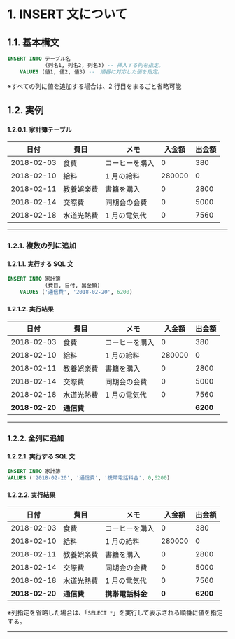 # 1. INSERT 文について

## 1.1. 基本構文

```sql
INSERT INTO テーブル名
            (列名1, 列名2, 列名3) -- 挿入する列を指定。
    VALUES (値1, 値2, 値3) --　順番に対応した値を指定。
```

※すべての列に値を追加する場合は、2 行目をまるごと省略可能

## 1.2. 実例

#### 1.2.0.1. 家計簿テーブル

| 日付       | 費目       | 　メモ         | 入金額 | 出金額 |
| ---------- | ---------- | -------------- | ------ | ------ |
| 2018-02-03 | 食費       | コーヒーを購入 | 0      | 380    |
| 2018-02-10 | 給料       | 1 月の給料     | 280000 | 0      |
| 2018-02-11 | 教養娯楽費 | 書籍を購入     | 0      | 2800   |
| 2018-02-14 | 交際費     | 同期会の会費   | 0      | 5000   |
| 2018-02-18 | 水道光熱費 | 1 月の電気代   | 0      | 7560   |

---

### 1.2.1. 複数の列に追加

#### 1.2.1.1. 実行する SQL 文

```sql
INSERT INTO 家計簿
            (費目, 日付, 出金額)
    VALUES ('通信費', '2018-02-20', 6200)
```

#### 1.2.1.2. 実行結果

| 日付           | 費目       | 　メモ         | 入金額 | 出金額   |
| -------------- | ---------- | -------------- | ------ | -------- |
| 2018-02-03     | 食費       | コーヒーを購入 | 0      | 380      |
| 2018-02-10     | 給料       | 1 月の給料     | 280000 | 0        |
| 2018-02-11     | 教養娯楽費 | 書籍を購入     | 0      | 2800     |
| 2018-02-14     | 交際費     | 同期会の会費   | 0      | 5000     |
| 2018-02-18     | 水道光熱費 | 1 月の電気代   | 0      | 7560     |
| **2018-02-20** | **通信費** |                |        | **6200** |

---

### 1.2.2. 全列に追加

#### 1.2.2.1. 実行する SQL 文

```sql
INSERT INTO 家計簿
VALUES ('2018-02-20', '通信費', '携帯電話料金', 0,6200)
```

#### 1.2.2.2. 実行結果

| 日付           | 費目       | 　メモ           | 入金額 | 出金額   |
| -------------- | ---------- | ---------------- | ------ | -------- |
| 2018-02-03     | 食費       | コーヒーを購入   | 0      | 380      |
| 2018-02-10     | 給料       | 1 月の給料       | 280000 | 0        |
| 2018-02-11     | 教養娯楽費 | 書籍を購入       | 0      | 2800     |
| 2018-02-14     | 交際費     | 同期会の会費     | 0      | 5000     |
| 2018-02-18     | 水道光熱費 | 1 月の電気代     | 0      | 7560     |
| **2018-02-20** | **通信費** | **携帯電話料金** | **0**  | **6200** |

※列指定を省略した場合は、「`SELECT *`」を実行して表示される順番に値を指定する。

---
